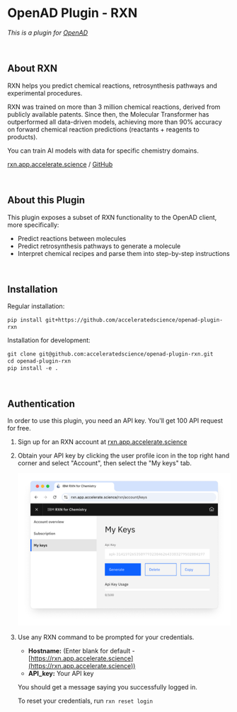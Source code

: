 # OpenAD Plugin - RXN

_This is a plugin for [OpenAD](https://github.com/acceleratedscience/open-ad-toolkit)_

<br>

## About RXN

RXN helps you predict chemical reactions, retrosynthesis pathways and experimental procedures.

RXN was trained on more than 3 million chemical reactions, derived from publicly available patents. Since then, the Molecular Transformer has outperformed all data-driven models, achieving more than 90% accuracy on forward chemical reaction predictions (reactants + reagents to products).

You can train AI models with data for specific chemistry domains.

[rxn.app.accelerate.science](https://rxn.app.accelerate.science) / [GitHub](https://github.com/rxn4chemistry)


<br>

## About this Plugin

This plugin exposes a subset of RXN functionality to the OpenAD client, more specifically:
- Predict reactions between molecules
- Predict retrosynthesis pathways to generate a molecule
- Interpret chemical recipes and parse them into step-by-step instructions

<br>

## Installation

Regular installation:

    pip install git+https://github.com/acceleratedscience/openad-plugin-rxn

Installation for development:

    git clone git@github.com:acceleratedscience/openad-plugin-rxn.git
    cd openad-plugin-rxn
    pip install -e .

<br>

## Authentication

In order to use this plugin, you need an API key. You'll get 100 API request for free.

1. Sign up for an RXN account at [rxn.app.accelerate.science](https://rxn.app.accelerate.science)
2. Obtain your API key by clicking the user profile icon in the top right hand corner and select "Account", then select the "My keys" tab.
    
    ![RXN API key](assets/rxn-api-key.png)

3. Use any RXN command to be prompted for your credentials.

    - **Hostname:** (Enter blank for default - [https://rxn.app.accelerate.science](https://rxn.app.accelerate.science))
    - **API_key:** Your API key

    You should get a message saying you successfully logged in.
    
    To reset your credentials, run `rxn reset login`